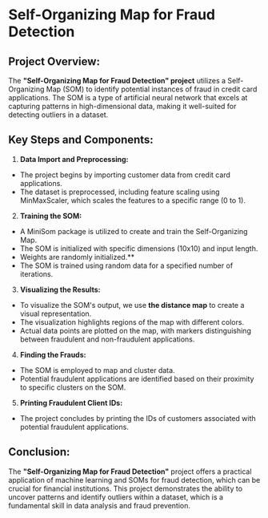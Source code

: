 # Self-Organizing Map for Fraud Detection

## Project Overview:

The **"Self-Organizing Map for Fraud Detection" project** utilizes a Self-Organizing Map (SOM) to identify potential instances of fraud in credit card applications. The SOM is a type of artificial neural network that excels at capturing patterns in high-dimensional data, making it well-suited for detecting outliers in a dataset.

## Key Steps and Components:

1. **Data Import and Preprocessing:**
- The project begins by importing customer data from credit card applications.
- The dataset is preprocessed, including feature scaling using MinMaxScaler, which scales the features to a specific range (0 to 1).
2. **Training the SOM:**
- A MiniSom package is utilized to create and train the Self-Organizing Map.
- The SOM is initialized with specific dimensions (10x10) and input length.
- Weights are randomly initialized.**
- The SOM is trained using random data for a specified number of iterations.
3. **Visualizing the Results:**
- To visualize the SOM's output, we use **the distance map** to create a visual representation.
- The visualization highlights regions of the map with different colors.
- Actual data points are plotted on the map, with markers distinguishing between fraudulent and non-fraudulent applications.
4. **Finding the Frauds:**
- The SOM is employed to map and cluster data.
- Potential fraudulent applications are identified based on their proximity to specific clusters on the SOM.
5. **Printing Fraudulent Client IDs:**
- The project concludes by printing the IDs of customers associated with potential fraudulent applications.


## Conclusion:

The **"Self-Organizing Map for Fraud Detection"** project offers a practical application of machine learning and SOMs for fraud detection, which can be crucial for financial institutions. This project demonstrates the ability to uncover patterns and identify outliers within a dataset, which is a fundamental skill in data analysis and fraud prevention.
